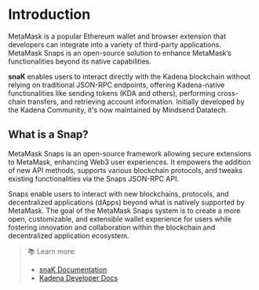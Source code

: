 # Introduction

MetaMask is a popular Ethereum wallet and browser extension that developers can integrate into a variety of third-party applications. MetaMask Snaps is an open-source solution to enhance MetaMask’s functionalities beyond its native capabilities.

**snaK** enables users to interact directly with the Kadena blockchain without relying on traditional JSON-RPC endpoints, offering Kadena-native functionalities like sending tokens (KDA and others), performing cross-chain transfers, and retrieving account information. Initially developed by the Kadena Community, it's now maintained by Mindsend Datatech.

## What is a Snap?

MetaMask Snaps is an open-source framework allowing secure extensions to MetaMask, enhancing Web3 user experiences. It empowers the addition of new API methods, supports various blockchain protocols, and tweaks existing functionalities via the Snaps JSON-RPC API.

Snaps enable users to interact with new blockchains, protocols, and decentralized applications (dApps) beyond what is natively supported by MetaMask. The goal of the MetaMask Snaps system is to create a more open, customizable, and extensible wallet experience for users while fostering innovation and collaboration within the blockchain and decentralized application ecosystem.

> 📚 Learn more:
> - [snaK Documentation](https://github.com/kadena-community/kadena-snap)
> - [Kadena Developer Docs](https://docs.kadena.io)
